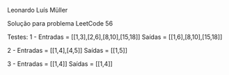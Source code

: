 Leonardo Luís Müller

Solução para problema LeetCode 56

Testes:
1 - Entradas = [[1,3],[2,6],[8,10],[15,18]]
    Saídas = [[1,6],[8,10],[15,18]]

2 - Entradas = [[1,4],[4,5]]
    Saídas = [[1,5]]

3 - Entradas = [[1,4]]
    Saídas = [[1,4]]